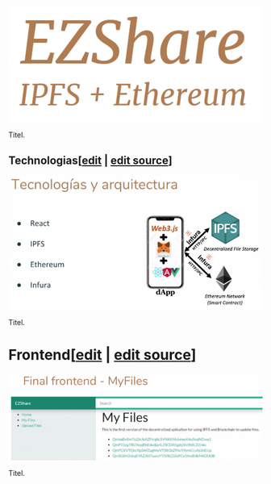 [![](images/Titulo.png)](/pti/index.php/File:Titulo.png)

Titel.

## Technologias[[edit](/pti/index.php?title=Categor%C3%ADa:EZShare&veaction=edit&section=1 "Edit section: Technologias") | [edit source](/pti/index.php?title=Categor%C3%ADa:EZShare&action=edit&section=1 "Edit section: Technologias")]

[![](images/800px-Technologias.png)](/pti/index.php/File:Technologias.png)

Titel.

# Frontend[[edit](/pti/index.php?title=Categor%C3%ADa:EZShare&veaction=edit&section=2 "Edit section: Frontend") | [edit source](/pti/index.php?title=Categor%C3%ADa:EZShare&action=edit&section=2 "Edit section: Frontend")]

[![](images/800px-Frontend.png)](/pti/index.php/File:Frontend.png)

Titel.